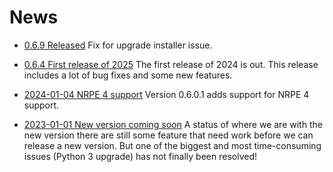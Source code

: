 # News

* [0.6.9 Released](2025-02-09.md)
  Fix for upgrade installer issue.

* [0.6.4 First release of 2025](2025-01-12.md)
  The first release of 2024 is out. This release includes a lot of bug fixes and some new features.

* [2024-01-04 NRPE 4 support](2024-01-04.md)
  Version 0.6.0.1 adds support for NRPE 4 support.

* [2023-01-01 New version coming soon](2023-01-01.md)
  A status of where we are with the new version there are still some feature that need work before we can release a new version.
  But one of the biggest and most time-consuming issues (Python 3 upgrade) has not finally been resolved!
